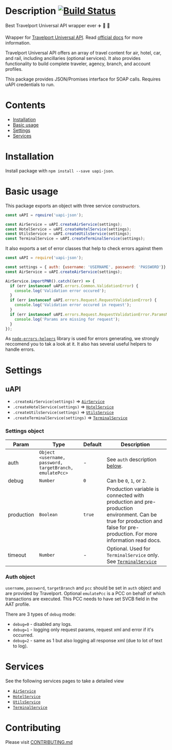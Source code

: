 # Description [![Build Status](https://travis-ci.org/Travelport-Ukraine/uapi-json.svg?branch=master)](https://travis-ci.org/Travelport-Ukraine/uapi-json)
Best Travelport Universal API wrapper ever :airplane: :mountain_railway: :hotel:

Wrapper for [Travelport Universal API](https://developer.travelport.com/app/developer-network/universal-api).
Read [official docs](https://support.travelport.com/webhelp/uapi/uAPI.htm) for more information.

Travelport Universal API offers an array of travel content for air, hotel, car, and rail, including ancillaries (optional services). It also provides functionality to build complete traveler, agency, branch, and account profiles.

This package provides JSON/Promises interface for SOAP calls. Requires uAPI credentials to run.

# Contents

* [Installation](#installation)
* [Basic usage](#usage)
* [Settings](#settings)
* [Services](#services)

# Installation
<a name="installation"></a>

Install package with `npm install --save uapi-json`.

# Basic usage
<a name="usage"></a>

This package exports an object with three service constructors.

```javascript
const uAPI = rqeuire('uapi-json');

const AirService = uAPI.createAirService(settings);
const HotelService = uAPI.createHotelService(settings);
const UtilsService = uAPI.createUtilsService(settings);
const TerminalService = uAPI.createTerminalService(settings);
```

It also exports a set of error classes that help to check errors against them

```javascript
const uAPI = require('uapi-json');

const settings = { auth: {username: 'USERNAME', password: 'PASSWORD'}};
const AirService = uAPI.createAirService(settings);

AirService.importPNR().catch((err) => {
  if (err instanceof uAPI.errors.Common.ValidationError) {
    console.log('Validation error occured');
  }
  if (err instanceof uAPI.errors.Request.RequestValidationError) {
    console.log('Validation error occured in request');
  }
  if (err instanceof uAPI.errors.Request.RequestValidationError.ParamsMissing) {
    console.log('Params are missing for request');
  }
});
```

As [`node-errors-helpers`](https://github.com/Travelport-Ukraine/errors-helpers) library
is used for errors generating, we strongly reccomend you to tak a look at it.
It also has several useful helpers to handle errors.

# Settings
<a name="settings"></a>

## uAPI
* `.createAirService(settings)` ⇒ [`AirService`](docs/Air.md)
* `.createHotelService(settings)`  ⇒ [`HotelService`](docs/Hotels.md)
* `.createUtilsService(settings)` ⇒ [`UtilsService`](docs/Utils.md)
* `.createTerminalService(settings)` ⇒ [`TerminalService`](docs/Terminal.md)

### Settings object

| Param | Type | Default | Description |
| --- | --- | --- | --- |
| auth | `Object <username, password, targetBranch, emulatePcc>` | - | See `auth` description [below](#auth). |
| debug | `Number` | `0` | Can be `0`, `1`, or `2`. |
| production | `Boolean` | `true` | Production variable is connected with production and pre-production environment. Can be true for production and false for pre-production. For more information read docs. |
| timeout | `Number` | - | Optional. Used for `TerminalService` only. See [`TerminalService`](docs/Terminal.md) |

### Auth object
<a name="auth"></a>
`username`, `password`, `targetBranch` and `pcc` should be set in `auth` object and are provided by Travelport.
Optional `emulatePcc` is a PCC on behalf of which transactions are executed.
This PCC needs to have set SVCB field in the AAT profile.

There are 3 types of `debug` mode:

* `debug=0` - disabled any logs.
* `debug=1` - logging only request params, request xml and error if it's occurred.
* `debug=2` - same as 1 but also logging all response xml (due to lot of text to log).

# Services
<a name="services"></a>
See the following services pages to take a detailed view
* [`AirService`](docs/Air.md)
* [`HotelService`](docs/Hotels.md)
* [`UtilsService`](docs/Utils.md)
* [`TerminalService`](docs/Terminal.md)


# Contributing
Please visit [CONTRIBUTING.md](/CONTRIBUTING.md)




